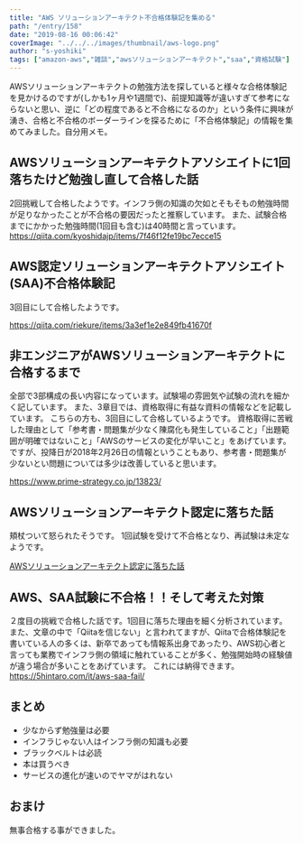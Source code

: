 ```yaml
---
title: "AWS ソリューションアーキテクト不合格体験記を集める"
path: "/entry/158"
date: "2019-08-16 00:06:42"
coverImage: "../../../images/thumbnail/aws-logo.png"
author: "s-yoshiki"
tags: ["amazon-aws","雑談","awsソリューションアーキテクト","saa","資格試験"]
---
```

AWSソリューションアーキテクトの勉強方法を探していると様々な合格体験記を見かけるのですが(しかも1ヶ月や1週間で)、前提知識等が違いすぎて参考にならないと思い、逆に「どの程度であると不合格になるのか」という条件に興味が湧き、合格と不合格のボーダーラインを探るために「不合格体験記」の情報を集めてみました。自分用メモ。

## AWSソリューションアーキテクトアソシエイトに1回落ちたけど勉強し直して合格した話

2回挑戦して合格したようです。インフラ側の知識の欠如とそもそもの勉強時間が足りなかったことが不合格の要因だったと推察しています。
また、試験合格までにかかった勉強時間(1回目も含む)は40時間と言っています。
<a href="https://qiita.com/kyoshidajp/items/7f46f12fe19bc7ecce15">https://qiita.com/kyoshidajp/items/7f46f12fe19bc7ecce15</a>

## AWS認定ソリューションアーキテクトアソシエイト(SAA)不合格体験記

3回目にして合格したようです。

<a href="https://qiita.com/riekure/items/3a3ef1e2e849fb41670f">https://qiita.com/riekure/items/3a3ef1e2e849fb41670f</a>

## 非エンジニアがAWSソリューションアーキテクトに合格するまで

全部で3部構成の長い内容になっています。試験場の雰囲気や試験の流れを細かく記しています。
また、3章目では、資格取得に有益な資料の情報などを記載しています。
こちらの方も、3回目にして合格しているようです。
資格取得に苦戦した理由として「参考書・問題集が少なく陳腐化も発生していること」「出題範囲が明確ではないこと」「AWSのサービスの変化が早いこと」をあげています。
ですが、投降日が2018年2月26日の情報ということもあり、参考書・問題集が少ないとい問題については多少は改善していると思います。

<a href="https://www.prime-strategy.co.jp/13823/">https://www.prime-strategy.co.jp/13823/</a>

## AWSソリューションアーキテクト認定に落ちた話

頬杖ついて怒られたそうです。
1回試験を受けて不合格となり、再試験は未定なようです。

<a href="https://kudoshun.com/2018/03/26/aws%E3%82%BD%E3%83%AA%E3%83%A5%E3%83%BC%E3%82%B7%E3%83%A7%E3%83%B3%E3%82%A2%E3%83%BC%E3%82%AD%E3%83%86%E3%82%AF%E3%83%88%E8%AA%8D%E5%AE%9A%E3%81%AB%E8%90%BD%E3%81%A1%E3%81%9F%E8%A9%B1/">AWSソリューションアーキテクト認定に落ちた話</a>

## AWS、SAA試験に不合格！！そして考えた対策

２度目の挑戦で合格した話です。1回目に落ちた理由を細く分析されています。
また、文章の中で「Qiitaを信じない」と言われてますが、Qiitaで合格体験記を書いている人の多くは、新卒であっても情報系出身であったり、AWS初心者と言っても業務でインフラ側の領域に触れていることが多く、勉強開始時の経験値が違う場合が多いことをあげています。
これには納得できます。
<a href="https://5hintaro.com/it/aws-saa-fail/">https://5hintaro.com/it/aws-saa-fail/</a>

## まとめ

<ul>
<li>少なからず勉強量は必要</li>
<li>インフラじゃない人はインフラ側の知識も必要</li>
<li>ブラックベルトは必読</li>
<li>本は買うべき</li>
<li>サービスの進化が速いのでヤマがはれない</li>
</ul>

## おまけ

無事合格する事ができました。
